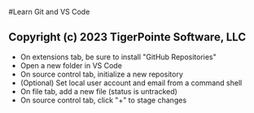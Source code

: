 #Learn Git and VS Code
## Copyright (c) 2023 TigerPointe Software, LLC

* On extensions tab, be sure to install "GitHub Repositories"
* Open a new folder in VS Code
* On source control tab, initialize a new repository
* (Optional) Set local user account and email from a command shell
* On file tab, add a new file (status is untracked)
* On source control tab, click "+" to stage changes

